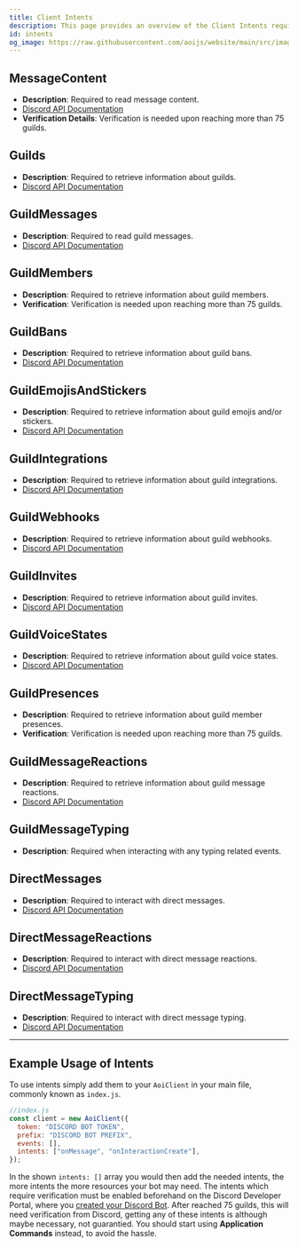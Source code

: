 ```yaml
---
title: Client Intents
description: This page provides an overview of the Client Intents required for various functionalities.
id: intents
og_image: https://raw.githubusercontent.com/aoijs/website/main/src/images/og/6.png
---
```


<!-- omit from toc -->

## MessageContent

- **Description**: Required to read message content.
- [Discord API Documentation](https://discord.com/developers/docs/topics/gateway#message-content)
- **Verification Details**: Verification is needed upon reaching more than 75 guilds.

## Guilds

- **Description**: Required to retrieve information about guilds.
- [Discord API Documentation](https://discord.com/developers/docs/topics/gateway#guilds)

## GuildMessages

- **Description**: Required to read guild messages.
- [Discord API Documentation](https://discord.com/developers/docs/topics/gateway#guild-messages)

## GuildMembers

- **Description**: Required to retrieve information about guild members.
- **Verification**: Verification is needed upon reaching more than 75 guilds.

## GuildBans

- **Description**: Required to retrieve information about guild bans.
- [Discord API Documentation](https://discord.com/developers/docs/topics/gateway#guild-bans)

## GuildEmojisAndStickers

- **Description**: Required to retrieve information about guild emojis and/or stickers.
- [Discord API Documentation](https://discord.com/developers/docs/topics/gateway#guild-emojis-and-stickers)

## GuildIntegrations

- **Description**: Required to retrieve information about guild integrations.
- [Discord API Documentation](https://discord.com/developers/docs/topics/gateway#guild-integrations)

## GuildWebhooks

- **Description**: Required to retrieve information about guild webhooks.
- [Discord API Documentation](https://discord.com/developers/docs/topics/gateway#guild-webhooks)

## GuildInvites

- **Description**: Required to retrieve information about guild invites.
- [Discord API Documentation](https://discord.com/developers/docs/topics/gateway#guild-invites)

## GuildVoiceStates

- **Description**: Required to retrieve information about guild voice states.
- [Discord API Documentation](https://discord.com/developers/docs/topics/gateway#guild-voice-states)

## GuildPresences

- **Description**: Required to retrieve information about guild member presences.
- **Verification**: Verification is needed upon reaching more than 75 guilds.

## GuildMessageReactions

- **Description**: Required to retrieve information about guild message reactions.
- [Discord API Documentation](https://discord.com/developers/docs/topics/gateway#guild-message-reactions)

## GuildMessageTyping

- **Description**: Required when interacting with any typing related events.

## DirectMessages

- **Description**: Required to interact with direct messages.
- [Discord API Documentation](https://discord.com/developers/docs/topics/gateway#direct-messages)

## DirectMessageReactions

- **Description**: Required to interact with direct message reactions.
- [Discord API Documentation](https://discord.com/developers/docs/topics/gateway#direct-message-reactions)

## DirectMessageTyping

- **Description**: Required to interact with direct message typing.
- [Discord API Documentation](https://discord.com/developers/docs/topics/gateway#direct-message-typing)

---

## Example Usage of Intents

To use intents simply add them to your `AoiClient` in your main file, commonly known as `index.js`.

```javascript
//index.js
const client = new AoiClient({
  token: "DISCORD BOT TOKEN",
  prefix: "DISCORD BOT PREFIX",
  events: [],
  intents: ["onMessage", "onInteractionCreate"],
});
```

In the shown `intents: []` array you would then add the needed intents, the more intents the more resources your bot may need. The intents which require verification must be enabled beforehand on the Discord Developer Portal, where you [created your Discord Bot](https://discord.com/developers/applications). After reached 75 guilds, this will need verification from Discord, getting any of these intents is although maybe necessary, not guarantied. You should start using **Application Commands** instead, to avoid the hassle.
